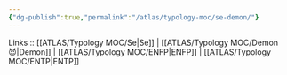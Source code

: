 ```yaml
---
{"dg-publish":true,"permalink":"/atlas/typology-moc/se-demon/"}
---
```


Links :: [[ATLAS/Typology MOC/Se\|Se]] | [[ATLAS/Typology MOC/Demon 😈\|Demon]] | [[ATLAS/Typology MOC/ENFP\|ENFP]] | [[ATLAS/Typology MOC/ENTP\|ENTP]]
